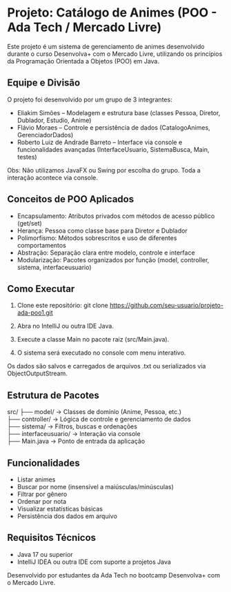 # Projeto: Catálogo de Animes (POO - Ada Tech / Mercado Livre)

Este projeto é um sistema de gerenciamento de animes desenvolvido durante o curso Desenvolva+ com o Mercado Livre, utilizando os princípios da Programação Orientada a Objetos (POO) em Java.

## Equipe e Divisão

O projeto foi desenvolvido por um grupo de 3 integrantes:

- Eliakim Simões – Modelagem e estrutura base (classes Pessoa, Diretor, Dublador, Estudio, Anime)
- Flávio Moraes – Controle e persistência de dados (CatalogoAnimes, GerenciadorDados)
- Roberto Luiz de Andrade Barreto – Interface via console e funcionalidades avançadas (InterfaceUsuario, SistemaBusca, Main, testes)

Obs: Não utilizamos JavaFX ou Swing por escolha do grupo. Toda a interação acontece via console.

## Conceitos de POO Aplicados

- Encapsulamento: Atributos privados com métodos de acesso público (get/set)
- Herança: Pessoa como classe base para Diretor e Dublador
- Polimorfismo: Métodos sobrescritos e uso de diferentes comportamentos
- Abstração: Separação clara entre modelo, controle e interface
- Modularização: Pacotes organizados por função (model, controller, sistema, interfaceusuario)

## Como Executar

1. Clone este repositório:
   git clone https://github.com/seu-usuario/projeto-ada-poo1.git

2. Abra no IntelliJ ou outra IDE Java.

3. Execute a classe Main no pacote raiz (src/Main.java).

4. O sistema será executado no console com menu interativo.

Os dados são salvos e carregados de arquivos .txt ou serializados via ObjectOutputStream.

## Estrutura de Pacotes

src/
├── model/              → Classes de domínio (Anime, Pessoa, etc.)  
├── controller/         → Lógica de controle e gerenciamento de dados  
├── sistema/            → Filtros, buscas e ordenações  
├── interfaceusuario/   → Interação via console  
├── Main.java           → Ponto de entrada da aplicação

## Funcionalidades

- Listar animes
- Buscar por nome (insensível a maiúsculas/minúsculas)
- Filtrar por gênero
- Ordenar por nota
- Visualizar estatísticas básicas
- Persistência dos dados em arquivo

## Requisitos Técnicos

- Java 17 ou superior
- IntelliJ IDEA ou outra IDE com suporte a projetos Java

Desenvolvido por estudantes da Ada Tech no bootcamp Desenvolva+ com o Mercado Livre.
